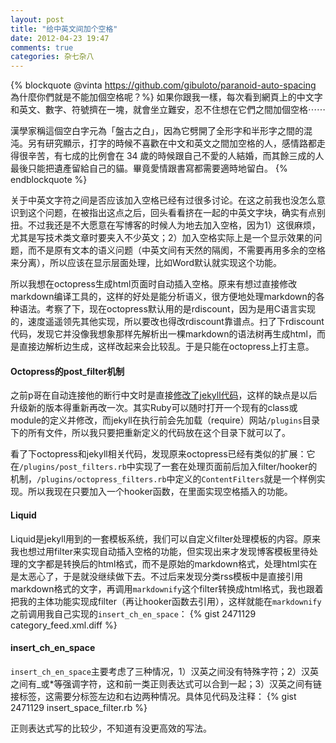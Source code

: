 ```yaml
---
layout: post
title: "给中英文间加个空格"
date: 2012-04-23 19:47
comments: true
categories: 杂七杂八
---
```

{% blockquote @vinta https://github.com/gibuloto/paranoid-auto-spacing 為什麼你們就是不能加個空格呢？%}
如果你跟我一樣，每次看到網頁上的中文字和英文、數字、符號擠在一塊，就會坐立難安，忍不住想在它們之間加個空格⋯⋯

漢學家稱這個空白字元為「盤古之白」，因為它劈開了全形字和半形字之間的混沌。另有研究顯示，打字的時候不喜歡在中文和英文之間加空格的人，感情路都走得很辛苦，有七成的比例會在 34 歲的時候跟自己不愛的人結婚，而其餘三成的人最後只能把遺產留給自己的貓。畢竟愛情跟書寫都需要適時地留白。
{% endblockquote %}

关于中英文字符之间是否应该加入空格已经有过很多讨论。在这之前我也没怎么意识到这个问题，在被指出这点之后，回头看看挤在一起的中英文字块，确实有点别扭。不过我还是不大愿意在写博客的时候人为地去加入空格，因为1）这很麻烦，尤其是写技术类文章时要夹入不少英文；2）加入空格实际上是一个显示效果的问题，而不是原有文本的语义问题（中英文间有天然的隔阂，不需要再用多余的空格来分离），所以应该在显示层面处理，比如Word默认就实现这个功能。

所以我想在octopress生成html页面时自动插入空格。原来有想过直接修改markdown编译工具的，这样的好处是能分析语义，很方便地处理markdown的各种语法。考察了下，现在octopress默认用的是rdiscount，因为是用C语言实现的，速度遥遥领先其他实现，所以要改也得改rdiscount靠谱点。扫了下rdiscount代码，发现它并没像我想象那样先解析出一棵markdown的语法树再生成html，而是直接边解析边生成，这样改起来会比较乱。于是只能在octopress上打主意。

#### Octopress的post_filter机制

之前p哥在自动连接他的断行中文时是直接[修改了jekyll代码](http://chenyufei.info/blog/2011-12-23/fix-chinese-newline-becomes-space-in-browser-problem/)，这样的缺点是以后升级新的版本得重新再改一次。其实Ruby可以随时打开一个现有的class或module的定义并修改，而jekyll在执行前会先加载（require）网站`/plugins`目录下的所有文件，所以我只要把重新定义的代码放在这个目录下就可以了。

看了下octopress和jekyll相关代码，发现原来octopress已经有类似的扩展：它在`/plugins/post_filters.rb`中实现了一套在处理页面前后加入filter/hooker的机制，`/plugins/octopress_filters.rb`中定义的`ContentFilters`就是一个样例实现。所以我现在只要加入一个hooker函数，在里面实现空格插入的功能。

#### Liquid

Liquid是jekyll用到的一套模板系统，我们可以自定义filter处理模板的内容。原来我也想过用filter来实现自动插入空格的功能，但实现出来才发现博客模板里待处理的文字都是转换后的html格式，而不是原始的markdown格式，处理html实在是太恶心了，于是就没继续做下去。不过后来发现分类rss模板中是直接引用markdown格式的文字，再调用`markdownify`这个filter转换成html格式，我也跟着把我的主体功能实现成filter（再让hooker函数去引用），这样就能在`markdownify`之前调用我自己实现的`insert_ch_en_space`：
{% gist 2471129 category_feed.xml.diff %}

#### insert_ch_en_space

`insert_ch_en_space`主要考虑了三种情况，1）汉英之间没有特殊字符；2）汉英之间有_或*等强调字符，这和前一类正则表达式可以合到一起；3）汉英之间有链接标签，这需要分标签左边和右边两种情况。具体见代码及注释：
{% gist 2471129 insert_space_filter.rb %}

正则表达式写的比较少，不知道有没更高效的写法。
